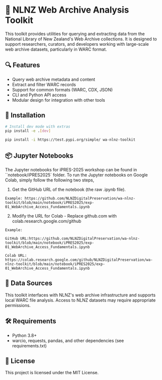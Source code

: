 # 🧰 NLNZ Web Archive Analysis Toolkit

This toolkit provides utilities for querying and extracting data from the National Library of New Zealand's Web Archive collections. It is designed to support researchers, curators, and developers working with large-scale web archive datasets, particularly in WARC format.

## 🔍 Features

- Query web archive metadata and content
- Extract and filter WARC records
- Support for common formats (WARC, CDX, JSON)
- CLI and Python API access
- Modular design for integration with other tools

## 🚀 Installation

```bash
# Install dev mode with extras
pip install -e .[dev]
```

```bash
pip install -i https://test.pypi.org/simple/ wa-nlnz-toolkit
```

## 📦 Jupyter Notebooks

The Jupyter notebooks for iPRES-2025 workshop can be found in ``notebook/iPRES2025` folder. To run the Jupyter notebooks on Google Colab, simply follow the following two steps,

1. Get the GitHub URL of the notebook (the raw .ipynb file).

```
Example: https://github.com/NLNZDigitalPreservation/wa-nlnz-toolkit/blob/main/notebook/iPRES2025/exp-01_WebArchive_Access_Fundamentals.ipynb
```

2. Modify the URL for Colab - Replace github.com with colab.research.google.com/github

```
Example:

GitHub URL:https://github.com/NLNZDigitalPreservation/wa-nlnz-toolkit/blob/main/notebook/iPRES2025/exp-01_WebArchive_Access_Fundamentals.ipynb

Colab URL: https://colab.research.google.com/github/NLNZDigitalPreservation/wa-nlnz-toolkit/blob/main/notebook/iPRES2025/exp-01_WebArchive_Access_Fundamentals.ipynb
```

## 📁 Data Sources

This toolkit interfaces with NLNZ's web archive infrastructure and supports local WARC file analysis. Access to NLNZ datasets may require appropriate permissions.

## 🛠 Requirements

- Python 3.8+
- warcio, requests, pandas, and other dependencies (see requirements.txt)

## 📄 License

This project is licensed under the MIT License.

